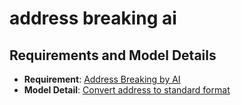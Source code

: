 # address breaking ai 

## Requirements and Model Details

- **Requirement**: [Address Breaking by AI](https://hktdc.atlassian.net/wiki/spaces/DDST/pages/1653113204/Address+Breaking+by+AI)
- **Model Detail**: [Convert address to standard format](https://hktdc.atlassian.net/wiki/spaces/DDST/pages/1662779707/Model+-+Convert+address+to+standard+format)